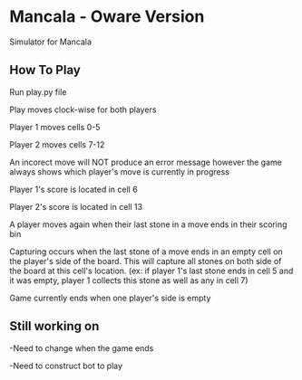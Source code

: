 # Mancala - Oware Version
Simulator for Mancala

## How To Play
Run play.py file

Play moves clock-wise for both players

Player 1 moves cells 0-5

Player 2 moves cells 7-12

An incorect move will NOT produce an error message however the game always shows which player's move is currently in progress

Player 1's score is located in cell 6

Player 2's score is located in cell 13

A player moves again when their last stone in a move ends in their scoring bin

Capturing occurs when the last stone of a move ends in an empty cell on the player's side of the board. This will capture all stones on both side of the board at this cell's location.
(ex: if player 1's last stone ends in cell 5 and it was empty, player 1 collects this stone as well as any in cell 7)

Game currently ends when one player's side is empty

## Still working on
-Need to change when the game ends

-Need to construct bot to play
